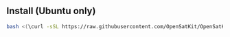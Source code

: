 ## Install (Ubuntu only)
```bash
bash <(\curl -sSL https://raw.githubusercontent.com/OpenSatKit/OpenSatKit/development/install.sh)
```
